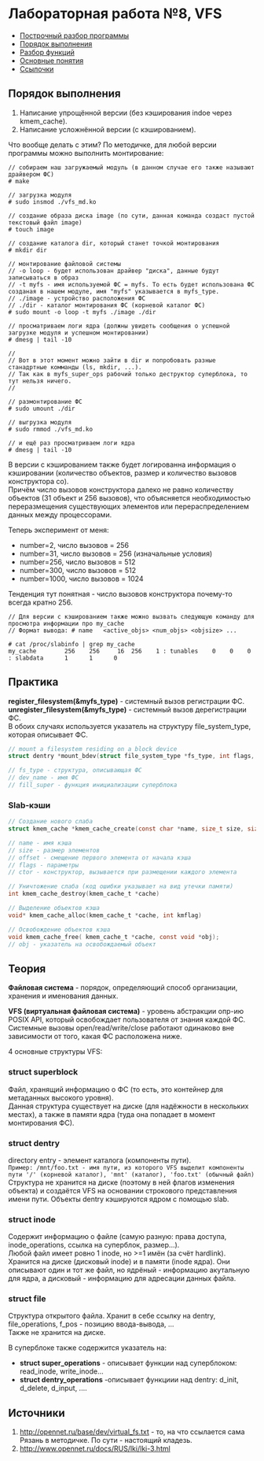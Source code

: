 # Лабораторная работа №8, VFS

* [Построчный разбор программы](additional/comment.c)
* [Порядок выполнения](#порядок-выполнения)
* [Разбор функций](#практика)
* [Основные понятия](#теория)
* [Ссылочки](#источники)

## Порядок выполнения

1. Написание упрощённой версии (без кэширования indoe через kmem_cache).
2. Написание усложнённой версии (с кэшированием).

Что вообще делать с этим?
По методичке, для любой версии программы можно выполнить монтирование:

```console
// собираем наш загружаемый модуль (в данном случае его также называют драйвером ФС)
# make

// загрузка модуля
# sudo insmod ./vfs_md.ko 

// создание образа диска image (по сути, данная команда создаст пустой текстовый файл image)
# touch image

// создание каталога dir, который станет точкой монтирования
# mkdir dir

// монтирование файловой системы
// -o loop - будет использован драйвер "диска", данные будут записываться в образ
// -t myfs - имя используемой ФС = myfs. То есть будет использована ФС созданая в нашем модуле, имя "myfs" указывается в myfs_type.
// ./image - устройство расположения ФС
// ./dir - каталог монтирования ФС (корневой каталог ФС)  
# sudo mount -o loop -t myfs ./image ./dir

// просматриваем логи ядра (должны увидеть сообщения о успешной загрузке модуля и успешном монтировании)
# dmesg | tail -10

//
// Вот в этот момент можно зайти в dir и попробовать разные станадртные комманды (ls, mkdir, ...).
// Так как в myfs_super_ops рабочий только деструктор суперблока, то тут нельзя ничего.
//

// размонтирование ФС
# sudo umount ./dir

// выгрузка модуля
# sudo rmmod ./vfs_md.ko 

// и ещё раз просматриваем логи ядра
# dmesg | tail -10

```

В версии с кэшированием также будет логированна информация о кэшировании (количество объектов, размер и количество вызовов конструктора co).  
Причём число вызовов конструктора далеко не равно количеству объектов (31 объект и 256 вызовов), что объясняется необходимостью переразмещения существующих элементов или перераспределением данных между процессорами.  

Теперь эксперимент от меня:

* number=2, число вызовов = 256
* number=31, число вызовов = 256 (изначальные условия)
* number=256, число вызовов = 512
* number=300, число вызовов = 512
* number=1000, число вызовов = 1024

Тенденция тут понятная - число вызовов конструктора почему-то всегда кратно 256.

``` console
// Для версии с кэшированием также можно вызвать следующую команду для просмотра информации про my_cache
// Формат вывода: # name   <active_objs> <num_objs> <objsize> ... 

# cat /proc/slabinfo | grep my_cache
my_cache        256    256     16  256    1 : tunables    0    0    0 : slabdata      1      1      0

```

## Практика

**register_filesystem(&myfs_type)** - системный вызов регистрации ФС.  
**unregister_filesystem(&myfs_type)** - системный вызов дерегистрации ФС.  
В обоих случаях используется указатель на структуру file_system_type, которая описывает ФС.

``` C
// mount a filesystem residing on a block device
struct dentry *mount_bdev(struct file_system_type *fs_type, int flags, const char *dev_name, void *data, int (*fill_super)(struct super_block*, void*, int))

// fs_type - структура, описывающая ФС
// dev_name - имя ФС
// fill_super - функция инициализации суперблока
```

### Slab-кэши

``` C
// Создание нового слаба
struct kmem_cache *kmem_cache_create(const char *name, size_t size, size_t offset, unsigned long flags, void (*ctor)(void*));  

// name - имя кэша
// size - размер элементов
// offset - смещение первого элемента от начала кэша
// flags - параметры
// ctor - конструктор, вызывается при размещении каждого элемента

// Уничтожение слаба (код ошибки указывает на вид утечки памяти)
int kmem_cache_destroy(kmem_cache_t *cache)

// Выделение объектов кэша
void* kmem_cache_alloc(kmem_cache_t *cache, int kmflag)

// Освобождение объектов кэша
void kmem_cache_free( kmem_cache_t *cache, const void *obj);
// obj - указатель на освобождаемый объект

```

## Теория

**Файловая система** - порядок, определяющий способ организации, хранения и именования данных.  

**VFS (виртуальная файловая система)** - уровень абстракции опр-ию POSIX API, который освобождает пользователя от знания каждой ФС.  
Системные вызовы open/read/write/close работают одинаково вне зависимости от того, какая ФС расположена ниже.

4 основные структуры VFS:

### **struct superblock**

Файл, хранящий информацию о ФС (то есть, это контейнер для метаданных высокого уровня).  
Данная структура существует на диске (для надёжности в нескольких местах), а также в памяти ядра (туда она попадает в момент монтирования ФС).  

### **struct dentry**

directory entry - элемент каталога (компоненты пути).  
`Пример: /mnt/foo.txt - имя пути, из которого VFS выделит компоненты пути '/' (корневой каталог), 'mnt' (каталог), 'foo.txt' (обычный файл)`  
Структура не хранится на диске (поэтому в ней флагов изменения объекта) и создаётся VFS на основании строкового представления имени пути. Объекты dentry кэшируются ядром с помощью slab.

### **struct inode**

Содержит информацию о файле (самую разную: права доступа, inode_operations, ссылка на суперблок, размер...).  
Любой файл имеет ровно 1 inode, но >=1 имён (за счёт hardlink).
Хранится на диске (дисковый inode) и в памяти (inode ядра). Они описывают один и тот же файл, но ядрёный - информацию акутальную для ядра, а дисковый - информацию для адресации данных файла.

### **struct file**

Структура открытого файла. Хранит в себе ссылку на dentry, file_operations, f_pos - позицию ввода-вывода, ...  
Также не хранится на диске.

В суперблоке также содержится указатель на:

* **struct super_operations** - описывает функции над суперблоком: read_inode, write_inode...
* **struct dentry_operations** -описывает функциии над dentry: d_init, d_delete, d_input, ....

## Источники

1. <http://opennet.ru/base/dev/virtual_fs.txt> - то, на что ссылается сама Рязань в методичке. По сути - настоящий кладезь.
2. <http://www.opennet.ru/docs/RUS/lki/lki-3.html>
